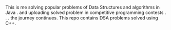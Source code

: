 This is me solving popular problems of Data Structures and algorithms in Java . 
and uploading solved problem in competitive programming contests
.
.
.
the journey continues. This repo contains DSA problems solved using C++. 
 
